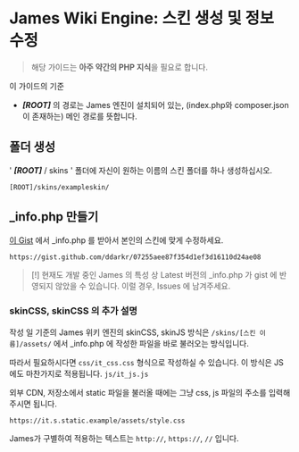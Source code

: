 # James Wiki Engine: 스킨 생성 및 정보 수정
> 해당 가이드는 **아주 약간의 PHP 지식**을 필요로 합니다.

이 가이드의 기준
- ***[ROOT]*** 의 경로는 James 엔진이 설치되어 있는, (index.php와 composer.json 이 존재하는) 메인 경로를 뜻합니다.

## 폴더 생성

' ***[ROOT]*** / skins ' 폴더에 자신이 원하는 이름의 스킨 폴더를 하나 생성하십시오.
```
[ROOT]/skins/exampleskin/
```

## _info.php 만들기
[이 Gist](https://gist.github.com/ddarkr/07255aee87f354d1ef3d16110d24ae08) 에서 _info.php 를 받아서 본인의 스킨에 맞게 수정하세요.
```
https://gist.github.com/ddarkr/07255aee87f354d1ef3d16110d24ae08
```

> [!] 현재도 개발 중인 James 의 특성 상 Latest 버전의 _info.php 가 gist 에 반영되지 않았을 수 있습니다. 이럴 경우, Issues 에 남겨주세요.

### skinCSS, skinCSS 의 추가 설명
작성 일 기준의 James 위키 엔진의 skinCSS, skinJS 방식은 `/skins/[스킨 이름]/assets/` 에서 _info.php 에 작성한 파일을 바로 불러오는 방식입니다.

따라서 필요하시다면 `css/it_css.css` 형식으로 작성하실 수 있습니다. 이 방식은 JS에도 마찬가지로 적용됩니다. `js/it_js.js`

외부 CDN, 저장소에서 static 파일을 불러올 때에는 그냥 css, js 파일의 주소를 입력해주시면 됩니다. 

```
https://it.s.static.example/assets/style.css
```

James가 구별하여 적용하는 텍스트는 `http://`, `https://`, `//` 입니다.